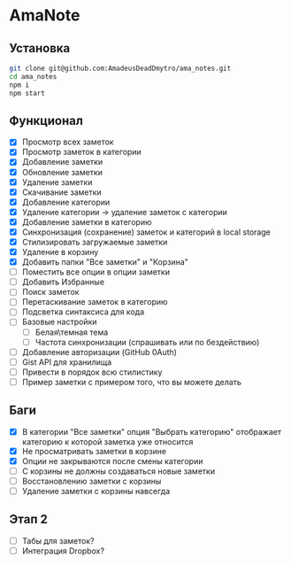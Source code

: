 # AmaNote

## Установка

```bash
git clone git@github.com:AmadeusDeadDmytro/ama_notes.git
cd ama_notes
npm i
npm start
```

## Функционал

-   [x] Просмотр всех заметок
-   [x] Просмотр заметок в категории
-   [x] Добавление заметки
-   [x] Обновление заметки
-   [x] Удаление заметки
-   [x] Скачивание заметки
-   [x] Добавление категории
-   [x] Удаление категории -> удаление заметок с категории
-   [x] Добавление заметки в категорию
-   [x] Синхронизация (сохранение) заметок и категорий в local storage
-   [x] Стилизировать загружаемые заметки
-   [x] Удаление в корзину
-   [x] Добавить папки "Все заметки" и "Корзина"
-   [ ] Поместить все опции в опции заметки
-   [ ] Добавить Избранные
-   [ ] Поиск заметок
-   [ ] Перетаскивание заметок в категорию
-   [ ] Подсветка синтаксиса для кода
-   [ ] Базовые настройки
    -   [ ] Белая\темная тема
    -   [ ] Частота синхронизации (спрашивать или по бездействию)
-   [ ] Добавление авторизации (GitHub 0Auth)
-   [ ] Gist API для хранилища
-   [ ] Привести в порядок всю стилистику
-   [ ] Пример заметки с примером того, что вы можете делать

## Баги

-   [x] В категории "Все заметки" опция "Выбрать категорию" отображает категорию к которой заметка уже относится
-   [x] Не просматривать заметки в корзине
-   [x] Опции не закрываются после смены категории
-   [ ] С корзины не должны создаваться новые заметки
-   [ ] Восстановлению заметки с корзины
-   [ ] Удаление заметки с корзины навсегда
## Этап 2

-   [ ] Табы для заметок?
-   [ ] Интеграция Dropbox?
